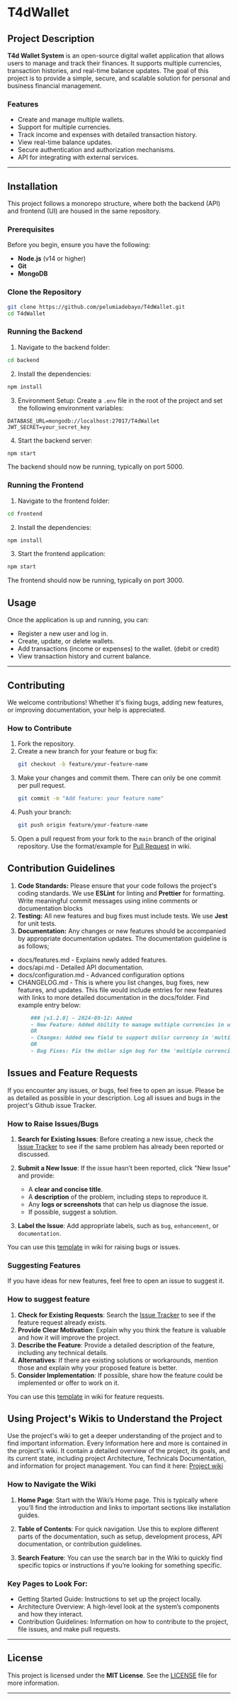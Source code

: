 # T4dWallet

## Project Description

**T4d Wallet System** is an open-source digital wallet application that allows users to manage and track their finances. It supports multiple currencies, transaction histories, and real-time balance updates. The goal of this project is to provide a simple, secure, and scalable solution for personal and business financial management.

### Features
- Create and manage multiple wallets.
- Support for multiple currencies.
- Track income and expenses with detailed transaction history.
- View real-time balance updates.
- Secure authentication and authorization mechanisms.
- API for integrating with external services.

---

## Installation
This project follows a monorepo structure, where both the backend (API) and frontend (UI) are housed in the same repository.

### Prerequisites
Before you begin, ensure you have the following:
- **Node.js** (v14 or higher)
- **Git**
- **MongoDB** 

### Clone the Repository
```bash
git clone https://github.com/pelumiadebayo/T4dWallet.git
cd T4dWallet
```


### Running the Backend

1. Navigate to the backend folder:
```bash
cd backend
```

2. Install the dependencies:
```bash
npm install
```

3. Environment Setup:
Create a `.env` file in the root of the project and set the following environment variables:
```env
DATABASE_URL=mongodb://localhost:27017/T4dWallet
JWT_SECRET=your_secret_key
```

4. Start the backend server:
```bash
npm start
```

The backend should now be running, typically on port 5000.

### Running the Frontend
1. Navigate to the frontend folder:

```bash
cd frontend
```

2. Install the dependencies:
```bash
npm install
```

3. Start the frontend application:
```bash
npm start
```

The frontend should now be running, typically on port 3000.


## Usage

Once the application is up and running, you can:
- Register a new user and log in.
- Create, update, or delete wallets.
- Add transactions (income or expenses) to the wallet. (debit or credit)
- View transaction history and current balance.

---

## Contributing

We welcome contributions! Whether it's fixing bugs, adding new features, or improving documentation, your help is appreciated.

### How to Contribute

1. Fork the repository.
2. Create a new branch for your feature or bug fix:
   ```bash
   git checkout -b feature/your-feature-name
   ```
3. Make your changes and commit them. There can only be one commit per pull request.
   ```bash
   git commit -m "Add feature: your feature name"
   ```
4. Push your branch:
   ```bash
   git push origin feature/your-feature-name
   ```
5. Open a pull request from your fork to the `main` branch of the original repository. Use the format/example for [Pull Request](https://github.com/pelumiadebayo/T4dWallet/wiki/Issue-and-Bug-Reporting-Guidelines#example-issuebug-template) in wiki.


## Contribution Guidelines

1. **Code Standards:** Please ensure that your code follows the project's coding standards. We use **ESLint** for linting and **Prettier** for formatting. Write meaningful commit messages using inline comments or documentation blocks
2. **Testing:** All new features and bug fixes must include tests. We use **Jest** for unit tests.
3. **Documentation:** Any changes or new features should be accompanied by appropriate documentation updates. The documentation guideline is as follows;

- docs/features.md - Explains newly added features.
- docs/api.md - Detailed API documentation.
- docs/configuration.md - Advanced configuration options
- CHANGELOG.md - This is where you list changes, bug fixes, new features, and updates. This file would include entries for new features with links to more detailed documentation in the docs/folder. Find example entry below:
    ```markdown
        ### [v1.2.0] - 2024-09-12: Added
        - New Feature: Added Ability to manage multiple currencies in wallets. [See docs/features.md](./docs/features.md) [Your Name]
        OR
        - Changes: Added new field to support dollsr currency in 'multiple currencies' feature. [See docs/features.md](./docs/features.md) [Your Name]
        OR
        - Bug Fixes: Fix the dollar sign bug for the 'multiple currencies' feature. [See docs/features.md](./docs/api.md) [Your Name]


## Issues and Feature Requests

If you encounter any issues, or bugs, feel free to open an issue. Please be as detailed as possible in your description. Log all issues and bugs in the project's Github issue Tracker.
### How to Raise Issues/Bugs
   
1. **Search for Existing Issues**: Before creating a new issue, check the [Issue Tracker](https://github.com/T4dWallet/issues) to see if the same problem has already been reported or discussed.

2. **Submit a New Issue**: If the issue hasn’t been reported, click "New Issue" and provide:
   - A **clear and concise title**.
   - A **description** of the problem, including steps to reproduce it.
   - Any **logs or screenshots** that can help us diagnose the issue.
   - If possible, suggest a solution.

3. **Label the Issue**: Add appropriate labels, such as `bug`, `enhancement`, or `documentation`.
   
You can use this [template](https://github.com/pelumiadebayo/T4dWallet/wiki/Issue-and-Bug-Reporting-Guidelines#example-issuebug-template) in wiki for raising bugs or issues.


### Suggesting Features

If you have ideas for new features,  feel free to open an issue to suggest it.
### How to suggest feature

1. **Check for Existing Requests**: Search the [Issue Tracker](https://github.com/T4dWallet/issues) to see if the feature request already exists.
2. **Provide Clear Motivation**: Explain why you think the feature is valuable and how it will improve the project.
3. **Describe the Feature**: Provide a detailed description of the feature, including any technical details.
4. **Alternatives**: If there are existing solutions or workarounds, mention those and explain why your proposed feature is better.
5. **Consider Implementation**: If possible, share how the feature could be implemented or offer to work on it.

You can use this [template](https://github.com/pelumiadebayo/T4dWallet/wiki/suggesting-features#example-feature-request-template) in wiki for feature requests.


## Using Project's Wikis to Understand the Project
Use the project's wiki to get a deeper understanding of the project and to find important information.
Every Information here and more is contained in the project's wiki.
It contain a detailed overview of the project, its goals, and its current state, including project Architecture, Technicals Documentation, and information for project management. You can find it here: [Project wiki](https://github.com/pelumiadebayo/T4dWallet/wiki)

### How to Navigate the Wiki

1. **Home Page**: Start with the Wiki’s Home page. This is typically where you’ll find the introduction and links to important sections like installation guides.

2. **Table of Contents**: For quick navigation. Use this to explore different parts of the documentation, such as setup, development process, API documentation, or contribution guidelines.

3. **Search Feature**: You can use the search bar in the Wiki to quickly find specific topics or instructions if you’re looking for something specific.

### Key Pages to Look For:

- Getting Started Guide: Instructions to set up the project locally.
- Architecture Overview: A high-level look at the system’s components and how they interact.
- Contribution Guidelines: Information on how to contribute to the project, file issues, and make pull requests.
---

## License

This project is licensed under the **MIT License**. See the [LICENSE](./LICENSE) file for more information.

---
